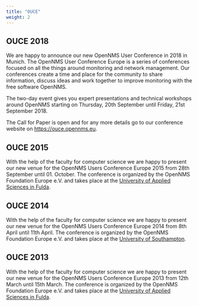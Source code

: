 ```yaml
---
title: "OUCE"
weight: 2
---
```


## OUCE 2018

We are happy to announce our new OpenNMS User Conference in 2018 in Munich.
The OpenNMS User Conference Europe is a series of conferences focused on all the things around monitoring and network management.
Our conferences create a time and place for the community to share information, discuss ideas and work together to improve monitoring with the free software OpenNMS.

The two-day event gives you expert presentations and technical workshops around OpenNMS starting on Thursday, 20th September until Friday, 21st September 2018.

The Call for Paper is open and for any more details go to our conference website on https://ouce.opennms.eu.

## OUCE 2015

With the help of the faculty for computer science we are happy to present our new venue for the OpenNMS Users Conference Europe 2015 from 28th September until 01. October. The conference is organized by the OpenNMS Foundation Europe e.V. and takes place at the [University of Applied Sciences in Fulda](https://www.hs-fulda.de/angewandte-informatik/).

## OUCE 2014

With the help of the faculty for computer science we are happy to present our new venue for the OpenNMS Users Conference Europe 2014 from 8th April until 11th April. The conference is organized by the OpenNMS Foundation Europe e.V. and takes place at the [University of Southampton](https://www.southampton.ac.uk).

## OUCE 2013

With the help of the faculty for computer science we are happy to present our new venue for the OpenNMS Users Conference Europe 2013 from 12th March until 15th March. The conference is organized by the OpenNMS Foundation Europe e.V. and takes place at the [University of Applied Sciences in Fulda](https://www.hs-fulda.de/angewandte-informatik/).
